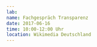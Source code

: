```yaml
---
lab: 
name: Fachgespräch Transparenz
date: 2017-06-16
time: 10:00-12:00 Uhr
location: Wikimedia Deutschland
---
```

